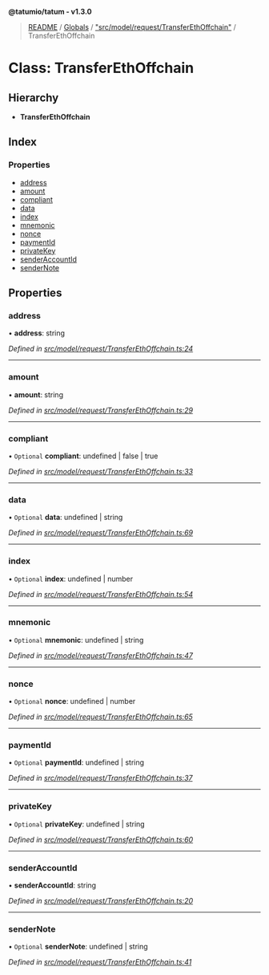 **@tatumio/tatum - v1.3.0**

> [README](../README.md) / [Globals](../globals.md) / ["src/model/request/TransferEthOffchain"](../modules/_src_model_request_transferethoffchain_.md) / TransferEthOffchain

# Class: TransferEthOffchain

## Hierarchy

* **TransferEthOffchain**

## Index

### Properties

* [address](_src_model_request_transferethoffchain_.transferethoffchain.md#address)
* [amount](_src_model_request_transferethoffchain_.transferethoffchain.md#amount)
* [compliant](_src_model_request_transferethoffchain_.transferethoffchain.md#compliant)
* [data](_src_model_request_transferethoffchain_.transferethoffchain.md#data)
* [index](_src_model_request_transferethoffchain_.transferethoffchain.md#index)
* [mnemonic](_src_model_request_transferethoffchain_.transferethoffchain.md#mnemonic)
* [nonce](_src_model_request_transferethoffchain_.transferethoffchain.md#nonce)
* [paymentId](_src_model_request_transferethoffchain_.transferethoffchain.md#paymentid)
* [privateKey](_src_model_request_transferethoffchain_.transferethoffchain.md#privatekey)
* [senderAccountId](_src_model_request_transferethoffchain_.transferethoffchain.md#senderaccountid)
* [senderNote](_src_model_request_transferethoffchain_.transferethoffchain.md#sendernote)

## Properties

### address

•  **address**: string

*Defined in [src/model/request/TransferEthOffchain.ts:24](https://github.com/tatumio/tatum-js/blob/31bb1b4/src/model/request/TransferEthOffchain.ts#L24)*

___

### amount

•  **amount**: string

*Defined in [src/model/request/TransferEthOffchain.ts:29](https://github.com/tatumio/tatum-js/blob/31bb1b4/src/model/request/TransferEthOffchain.ts#L29)*

___

### compliant

• `Optional` **compliant**: undefined \| false \| true

*Defined in [src/model/request/TransferEthOffchain.ts:33](https://github.com/tatumio/tatum-js/blob/31bb1b4/src/model/request/TransferEthOffchain.ts#L33)*

___

### data

• `Optional` **data**: undefined \| string

*Defined in [src/model/request/TransferEthOffchain.ts:69](https://github.com/tatumio/tatum-js/blob/31bb1b4/src/model/request/TransferEthOffchain.ts#L69)*

___

### index

• `Optional` **index**: undefined \| number

*Defined in [src/model/request/TransferEthOffchain.ts:54](https://github.com/tatumio/tatum-js/blob/31bb1b4/src/model/request/TransferEthOffchain.ts#L54)*

___

### mnemonic

• `Optional` **mnemonic**: undefined \| string

*Defined in [src/model/request/TransferEthOffchain.ts:47](https://github.com/tatumio/tatum-js/blob/31bb1b4/src/model/request/TransferEthOffchain.ts#L47)*

___

### nonce

• `Optional` **nonce**: undefined \| number

*Defined in [src/model/request/TransferEthOffchain.ts:65](https://github.com/tatumio/tatum-js/blob/31bb1b4/src/model/request/TransferEthOffchain.ts#L65)*

___

### paymentId

• `Optional` **paymentId**: undefined \| string

*Defined in [src/model/request/TransferEthOffchain.ts:37](https://github.com/tatumio/tatum-js/blob/31bb1b4/src/model/request/TransferEthOffchain.ts#L37)*

___

### privateKey

• `Optional` **privateKey**: undefined \| string

*Defined in [src/model/request/TransferEthOffchain.ts:60](https://github.com/tatumio/tatum-js/blob/31bb1b4/src/model/request/TransferEthOffchain.ts#L60)*

___

### senderAccountId

•  **senderAccountId**: string

*Defined in [src/model/request/TransferEthOffchain.ts:20](https://github.com/tatumio/tatum-js/blob/31bb1b4/src/model/request/TransferEthOffchain.ts#L20)*

___

### senderNote

• `Optional` **senderNote**: undefined \| string

*Defined in [src/model/request/TransferEthOffchain.ts:41](https://github.com/tatumio/tatum-js/blob/31bb1b4/src/model/request/TransferEthOffchain.ts#L41)*
